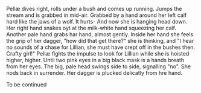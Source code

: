 Pellæ dives right, rolls under a bush and comes up running. Jumps the stream and is grabbed in mid-air. Grabbed by a hand around her left calf hard like the jaws of a wolf. It hurts- And now she is hanging head down. Her right hand snakes oyt at the milk-white hand squeezing her calf. Another pale hand grabs har hand, almost gently. Inside her hand she feels the grip of her dagger, "how did that get there?" she is thinking, and "I hear no sounds of a chase for Lillian, she must have crept off in the bushes then. Crafty girl!" Pellæ fights the impulse to look for Lillian while she is hoisted higher, higher. Until two pink eyes in a big black mask is a hands breath from her eyes. The big, pale head swings side to side, signalling "no". She nods back in surrender. Her dagger is plucked delicatly from hre hand.





To be continued